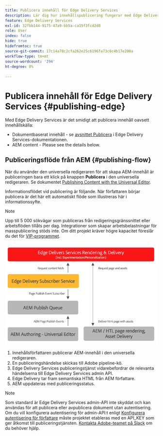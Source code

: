 ```yaml
---
title: Publicera innehåll för Edge Delivery Services
description: Lär dig hur innehållspublicering fungerar med Edge Delivery Services och hur du publicerar AEM-innehåll med Edge Delivery Services.
feature: Edge Delivery Services
exl-id: 32fbb144-9175-47a9-bb5a-ca15f3fcd2d8
role: User
index: false
hide: true
hidefromtoc: true
source-git-commit: 17c14a78c2cfa262e25c6196fa73c6c4b17e200a
workflow-type: tm+mt
source-wordcount: '294'
ht-degree: 0%

---
```



# Publicera innehåll för Edge Delivery Services {#publishing-edge}

Med Edge Delivery Services är det smidigt att publicera innehåll oavsett innehållskälla:

* Dokumentbaserat innehåll - se [avsnittet Publicera](/help/edge/docs/authoring.md) i Edge Delivery Services-dokumentationen.
* AEM content - Please see the details below.

## Publiceringsflöde från AEM {#publishing-flow}

När du använder den universella redigeraren för att skapa AEM-innehåll är publiceringen bara ett klick på knappen **Publicera** i den universella redigeraren. Se dokumentet [Publishing Content with the Universal Editor](/help/sites-cloud/authoring/universal-editor/publishing.md).

Informationsflödet vid publicering är följande. När författaren börjar publicera är det här ett automatiskt flöde som illustreras här i informationssyfte.

>[!NOTE]
>
>Upp till 5 000 sökvägar som publiceras från redigeringsgränssnittet eller arbetsflöden tillåts per dag. Integrationer som skapar arbetsbelastningar för masspublicering stöds inte. Om ditt projekt kräver högre kapacitet föreslår du det för [VIP-programmet](https://www.aem.live/vip/intake).

![Informationsflödet vid publicering från AEM till Edge Delivery Services](assets/publishing-flow.png)

1. Innehållsförfattaren publicerar AEM-innehåll i den universella redigeraren.
1. En publiceringshändelse skickas till Adobe pipeline-kö.
1. Edge Delivery Services publiceringstjänst vidarebefordrar de relevanta händelserna till Edge Delivery Services admin API.
1. Edge Delivery tar fram semantiska HTML från AEM författare.
1. AEM uppdateras med publiceringsstatus.

>[!NOTE]
>
>Som standard är Edge Delivery Services admin-API inte skyddat och kan användas för att publicera eller avpublicera dokument utan autentisering. Om du vill konfigurera autentisering för admin-API:t enligt [Konfigurera autentisering för författare](https://www.aem.live/docs/authentication-setup-authoring) måste projektet etableras med en API_KEY som ger åtkomst till publiceringstjänsten. [Kontakta Adobe-teamet på Slack](/help/edge/docs/slack.md) om du behöver hjälp.


